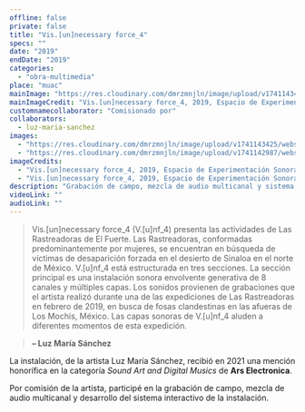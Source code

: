 ```yaml
---
offline: false
private: false
title: "Vis.[un]necessary force_4"
specs: ""
date: "2019"
endDate: "2019"
categories: 
  - "obra-multimedia"
place: "muac"
mainImage: "https://res.cloudinary.com/dmrzmnjln/image/upload/v1741143425/website/projects/produccion-tecnica/fkrohco6y2cwybmyzr8h.jpg"
mainImageCredit: "Vis.[un]necessary force_4, 2019, Espacio de Experimentación Sonora, Museo Universitario de Arte Contemporáneo, México. Fotografía por Josué Martínez."
customnamecollaborator: "Comisionado por"
collaborators:
  - luz-maria-sanchez
images:
  - "https://res.cloudinary.com/dmrzmnjln/image/upload/v1741143425/website/projects/produccion-tecnica/xulrgjm3kdxunmbllzjv.jpg"
  - "https://res.cloudinary.com/dmrzmnjln/image/upload/v1741142987/website/projects/produccion-tecnica/u2bligjlo5qkecqav6jz.jpg"
imageCredits:
  - "Vis.[un]necessary force_4, 2019, Espacio de Experimentación Sonora, Museo Universitario de Arte Contemporáneo, México. Fotografía por Josué Martínez."
  - "Vis.[un]necessary force_4, 2019, Espacio de Experimentación Sonora, Museo Universitario de Arte Contemporáneo, México. Cortesía MUAC."
description: "Grabación de campo, mezcla de audio multicanal y sistema interactivo"
videoLink: "" 
audioLink: ""  
---
```


> Vis.[un]necessary force_4 (V.[u]nf_4) presenta las actividades de Las Rastreadoras de El Fuerte. Las Rastreadoras, conformadas predominantemente por mujeres, se encuentran en búsqueda de víctimas de desaparición forzada en el desierto de Sinaloa en el norte de México. V.[u]nf_4 está estructurada en tres secciones. La sección principal es una instalación sonora envolvente generativa de 8 canales y múltiples capas. Los sonidos provienen de grabaciones que el artista realizó durante una de las expediciones de Las Rastreadoras en febrero de 2019, en busca de fosas clandestinas en las afueras de Los Mochis, México. Las capas sonoras de V.[u]nf_4 aluden a diferentes momentos de esta expedición.  

> **– Luz María Sánchez**

La instalación, de la artista Luz María Sánchez, recibió en 2021 una mención honorífica en la categoría *Sound Art and Digital Musics* de **Ars Electronica**.

Por comisión de la artista, participé en la grabación de campo, mezcla de audio multicanal y desarrollo del sistema interactivo de la instalación.